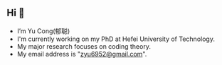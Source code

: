 ## Hi 👋




-  I’m Yu Cong(郁聪)
-  I'm currently working on my PhD at Hefei University of Technology.
-  My major research focuses on coding theory.
-  My email address is "zyu6952@gmail.com".
